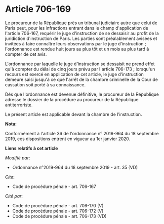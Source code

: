 # Article 706-169

Le procureur de la République près un   tribunal judiciaire autre que celui de Paris peut, pour les infractions entrant dans
le champ d'application de l'article 706-167, requérir le juge d'instruction de se dessaisir au profit de la juridiction
d'instruction de Paris. Les parties sont préalablement avisées et invitées à faire connaître leurs observations par le juge
d'instruction ; l'ordonnance est rendue huit jours au plus tôt et un mois au plus tard à compter de cet avis. 

L'ordonnance par laquelle le juge d'instruction se dessaisit ne prend effet qu'à compter du délai de cinq jours prévu par
l'article 706-173 ; lorsqu'un recours est exercé en application de cet article, le juge d'instruction demeure saisi jusqu'à
ce que l'arrêt de la chambre criminelle de la Cour de cassation soit porté à sa connaissance. 

Dès que l'ordonnance est devenue définitive, le procureur de la République adresse le dossier de la procédure au procureur de
la République antiterroriste. 

Le présent article est applicable devant la chambre de l'instruction.

**Nota:**

Conformément à l'article 36 de l'ordonnance n° 2019-964 du 18 septembre 2019, ces dispositions entrent en vigueur au 1er
janvier 2020.

**Liens relatifs à cet article**

_Modifié par_:

  - Ordonnance n°2019-964 du 18 septembre 2019 - art. 35 (VD)

_Cite_:

  - Code de procédure pénale - art. 706-167

_Cité par_:

  - Code de procédure pénale - art. 706-170 (V)
  - Code de procédure pénale - art. 706-172 (V)
  - Code de procédure pénale - art. 706-173 (VD)
